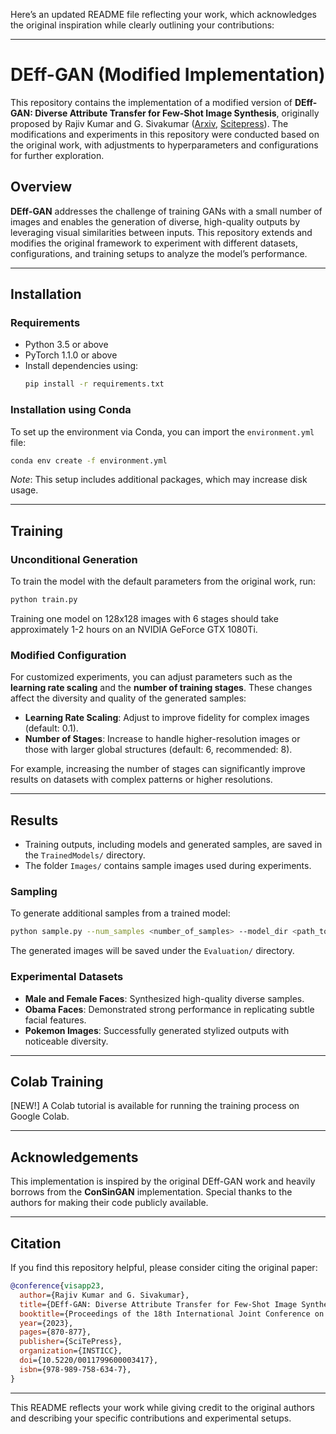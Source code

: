 Here’s an updated README file reflecting your work, which acknowledges the original inspiration while clearly outlining your contributions:

---

# DEff-GAN (Modified Implementation)

This repository contains the implementation of a modified version of **DEff-GAN: Diverse Attribute Transfer for Few-Shot Image Synthesis**, originally proposed by Rajiv Kumar and G. Sivakumar ([Arxiv](https://arxiv.org/pdf/2302.14533v1.pdf), [Scitepress](https://www.scitepress.org/Papers/2023/117996/117996.pdf)). The modifications and experiments in this repository were conducted based on the original work, with adjustments to hyperparameters and configurations for further exploration.

## Overview
**DEff-GAN** addresses the challenge of training GANs with a small number of images and enables the generation of diverse, high-quality outputs by leveraging visual similarities between inputs. This repository extends and modifies the original framework to experiment with different datasets, configurations, and training setups to analyze the model’s performance.

---

## Installation

### Requirements
- Python 3.5 or above
- PyTorch 1.1.0 or above
- Install dependencies using:
  ```bash
  pip install -r requirements.txt
  ```

### Installation using Conda
To set up the environment via Conda, you can import the `environment.yml` file:
```bash
conda env create -f environment.yml
```
*Note*: This setup includes additional packages, which may increase disk usage.

---

## Training

### Unconditional Generation
To train the model with the default parameters from the original work, run:
```bash
python train.py
```
Training one model on 128x128 images with 6 stages should take approximately 1-2 hours on an NVIDIA GeForce GTX 1080Ti.

### Modified Configuration
For customized experiments, you can adjust parameters such as the **learning rate scaling** and the **number of training stages**. These changes affect the diversity and quality of the generated samples:
- **Learning Rate Scaling**: Adjust to improve fidelity for complex images (default: 0.1).
- **Number of Stages**: Increase to handle higher-resolution images or those with larger global structures (default: 6, recommended: 8).

For example, increasing the number of stages can significantly improve results on datasets with complex patterns or higher resolutions.

---

## Results
- Training outputs, including models and generated samples, are saved in the `TrainedModels/` directory.
- The folder `Images/` contains sample images used during experiments.

### Sampling
To generate additional samples from a trained model:
```bash
python sample.py --num_samples <number_of_samples> --model_dir <path_to_model>
```
The generated images will be saved under the `Evaluation/` directory.

### Experimental Datasets
- **Male and Female Faces**: Synthesized high-quality diverse samples.
- **Obama Faces**: Demonstrated strong performance in replicating subtle facial features.
- **Pokemon Images**: Successfully generated stylized outputs with noticeable diversity.

---

## Colab Training
[NEW!] A Colab tutorial is available for running the training process on Google Colab.

---

## Acknowledgements
This implementation is inspired by the original DEff-GAN work and heavily borrows from the **ConSinGAN** implementation. Special thanks to the authors for making their code publicly available.

---

## Citation
If you find this repository helpful, please consider citing the original paper:
```bibtex
@conference{visapp23,
  author={Rajiv Kumar and G. Sivakumar},
  title={DEff-GAN: Diverse Attribute Transfer for Few-Shot Image Synthesis},
  booktitle={Proceedings of the 18th International Joint Conference on Computer Vision, Imaging and Computer Graphics Theory and Applications - Volume 5: VISAPP,},
  year={2023},
  pages={870-877},
  publisher={SciTePress},
  organization={INSTICC},
  doi={10.5220/0011799600003417},
  isbn={978-989-758-634-7},
}
```

---

This README reflects your work while giving credit to the original authors and describing your specific contributions and experimental setups.
